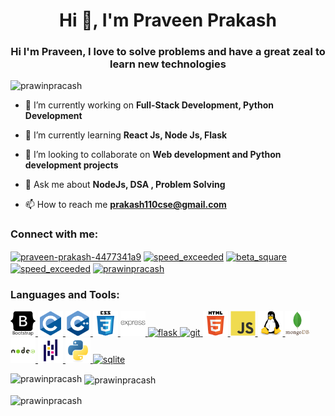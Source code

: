 <h1 align="center">Hi 👋, I'm Praveen Prakash</h1>
<h3 align="center">Hi I'm Praveen, I love to solve problems and have a great zeal to learn new technologies</h3>

<p align="left"> <img src="https://komarev.com/ghpvc/?username=prawinpracash&label=Profile%20views&color=0e75b6&style=flat" alt="prawinpracash" /> </p>

- 🔭 I’m currently working on **Full-Stack Development, Python Development**

- 🌱 I’m currently learning **React Js, Node Js, Flask**

- 👯 I’m looking to collaborate on **Web development and Python development projects**

- 💬 Ask me about **NodeJs, DSA , Problem Solving**

- 📫 How to reach me **prakash110cse@gmail.com**

<h3 align="left">Connect with me:</h3>
<p align="left">
<a href="https://linkedin.com/in/praveen-prakash-4477341a9" target="blank"><img align="center" src="https://raw.githubusercontent.com/rahuldkjain/github-profile-readme-generator/master/src/images/icons/Social/linked-in-alt.svg" alt="praveen-prakash-4477341a9" height="30" width="40" /></a>
<a href="https://www.codechef.com/users/speed_exceeded" target="blank"><img align="center" src="https://cdn.jsdelivr.net/npm/simple-icons@3.1.0/icons/codechef.svg" alt="speed_exceeded" height="30" width="40" /></a>
<a href="https://codeforces.com/profile/beta_square" target="blank"><img align="center" src="https://raw.githubusercontent.com/rahuldkjain/github-profile-readme-generator/master/src/images/icons/Social/codeforces.svg" alt="beta_square" height="30" width="40" /></a>
<a href="https://www.leetcode.com/speed_exceeded" target="blank"><img align="center" src="https://raw.githubusercontent.com/rahuldkjain/github-profile-readme-generator/master/src/images/icons/Social/leet-code.svg" alt="speed_exceeded" height="30" width="40" /></a>
<a href="https://auth.geeksforgeeks.org/user/prawinpracash" target="blank"><img align="center" src="https://raw.githubusercontent.com/rahuldkjain/github-profile-readme-generator/master/src/images/icons/Social/geeks-for-geeks.svg" alt="prawinpracash" height="30" width="40" /></a>
</p>

<h3 align="left">Languages and Tools:</h3>
<p align="left"> <a href="https://getbootstrap.com" target="_blank" rel="noreferrer"> <img src="https://raw.githubusercontent.com/devicons/devicon/master/icons/bootstrap/bootstrap-plain-wordmark.svg" alt="bootstrap" width="40" height="40"/> </a> <a href="https://www.cprogramming.com/" target="_blank" rel="noreferrer"> <img src="https://raw.githubusercontent.com/devicons/devicon/master/icons/c/c-original.svg" alt="c" width="40" height="40"/> </a> <a href="https://www.w3schools.com/cpp/" target="_blank" rel="noreferrer"> <img src="https://raw.githubusercontent.com/devicons/devicon/master/icons/cplusplus/cplusplus-original.svg" alt="cplusplus" width="40" height="40"/> </a> <a href="https://www.w3schools.com/css/" target="_blank" rel="noreferrer"> <img src="https://raw.githubusercontent.com/devicons/devicon/master/icons/css3/css3-original-wordmark.svg" alt="css3" width="40" height="40"/> </a> <a href="https://expressjs.com" target="_blank" rel="noreferrer"> <img src="https://raw.githubusercontent.com/devicons/devicon/master/icons/express/express-original-wordmark.svg" alt="express" width="40" height="40"/> </a> <a href="https://flask.palletsprojects.com/" target="_blank" rel="noreferrer"> <img src="https://www.vectorlogo.zone/logos/pocoo_flask/pocoo_flask-icon.svg" alt="flask" width="40" height="40"/> </a> <a href="https://git-scm.com/" target="_blank" rel="noreferrer"> <img src="https://www.vectorlogo.zone/logos/git-scm/git-scm-icon.svg" alt="git" width="40" height="40"/> </a> <a href="https://www.w3.org/html/" target="_blank" rel="noreferrer"> <img src="https://raw.githubusercontent.com/devicons/devicon/master/icons/html5/html5-original-wordmark.svg" alt="html5" width="40" height="40"/> </a> <a href="https://developer.mozilla.org/en-US/docs/Web/JavaScript" target="_blank" rel="noreferrer"> <img src="https://raw.githubusercontent.com/devicons/devicon/master/icons/javascript/javascript-original.svg" alt="javascript" width="40" height="40"/> </a> <a href="https://www.linux.org/" target="_blank" rel="noreferrer"> <img src="https://raw.githubusercontent.com/devicons/devicon/master/icons/linux/linux-original.svg" alt="linux" width="40" height="40"/> </a> <a href="https://www.mongodb.com/" target="_blank" rel="noreferrer"> <img src="https://raw.githubusercontent.com/devicons/devicon/master/icons/mongodb/mongodb-original-wordmark.svg" alt="mongodb" width="40" height="40"/> </a> <a href="https://nodejs.org" target="_blank" rel="noreferrer"> <img src="https://raw.githubusercontent.com/devicons/devicon/master/icons/nodejs/nodejs-original-wordmark.svg" alt="nodejs" width="40" height="40"/> </a> <a href="https://pandas.pydata.org/" target="_blank" rel="noreferrer"> <img src="https://raw.githubusercontent.com/devicons/devicon/2ae2a900d2f041da66e950e4d48052658d850630/icons/pandas/pandas-original.svg" alt="pandas" width="40" height="40"/> </a> <a href="https://www.python.org" target="_blank" rel="noreferrer"> <img src="https://raw.githubusercontent.com/devicons/devicon/master/icons/python/python-original.svg" alt="python" width="40" height="40"/> </a> <a href="https://www.sqlite.org/" target="_blank" rel="noreferrer"> <img src="https://www.vectorlogo.zone/logos/sqlite/sqlite-icon.svg" alt="sqlite" width="40" height="40"/> </a> </p>

<p><img align="left" src="https://github-readme-stats.vercel.app/api/top-langs?username=prawinpracash&show_icons=true&locale=en&layout=compact" alt="prawinpracash" /></p>

<p>&nbsp;<img align="center" src="https://github-readme-stats.vercel.app/api?username=prawinpracash&show_icons=true&locale=en" alt="prawinpracash" /></p>

<p><img align="center" src="https://github-readme-streak-stats.herokuapp.com/?user=prawinpracash&" alt="prawinpracash" /></p>
